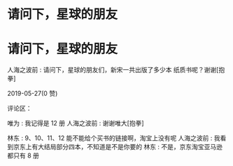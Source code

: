 # 请问下，星球的朋友

# 请问下，星球的朋友

人海之波前 : 请问下，星球的朋友们，新宋一共出版了多少本 纸质书呢？谢谢[抱拳]

2019-05-27(0 赞)

评论区：

唯为 : 我记得是 12 册 人海之波前 : 谢谢唯大[抱拳]

林东 : 9、10、11、12 能不能给个买书的链接啊，淘宝上没有呢 人海之波前 : 我看到京东上有大结局部分四本，不知道是不是你要的 林东 : 不是，京东淘宝亚马逊都只有 8 册